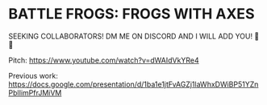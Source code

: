 # BATTLE FROGS: FROGS WITH AXES

SEEKING COLLABORATORS! DM ME ON DISCORD AND I WILL ADD YOU! 🤜🤛


Pitch: https://www.youtube.com/watch?v=dWAIdVkYRe4

Previous work: https://docs.google.com/presentation/d/1ba1e1jtFvAGZj1laWhxDWiBP51YZnPblIimPfrJMiVM

